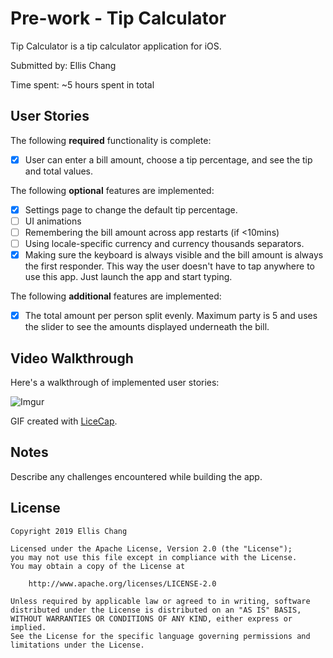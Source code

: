 # Pre-work - Tip Calculator

Tip Calculator is a tip calculator application for iOS.

Submitted by: Ellis Chang

Time spent: ~5 hours spent in total

## User Stories

The following **required** functionality is complete:

* [x] User can enter a bill amount, choose a tip percentage, and see the tip and total values.

The following **optional** features are implemented:
* [x] Settings page to change the default tip percentage.
* [ ] UI animations
* [ ] Remembering the bill amount across app restarts (if <10mins)
* [ ] Using locale-specific currency and currency thousands separators.
* [x] Making sure the keyboard is always visible and the bill amount is always the first responder. This way the user doesn't have to tap anywhere to use this app. Just launch the app and start typing.

The following **additional** features are implemented:

- [x] The total amount per person split evenly. Maximum party is 5 and uses the slider to see the amounts displayed underneath the bill.

## Video Walkthrough 

Here's a walkthrough of implemented user stories:

![Imgur](https://i.imgur.com/yYpz943.gifv)

GIF created with [LiceCap](http://www.cockos.com/licecap/).

## Notes

Describe any challenges encountered while building the app.

## License

    Copyright 2019 Ellis Chang

    Licensed under the Apache License, Version 2.0 (the "License");
    you may not use this file except in compliance with the License.
    You may obtain a copy of the License at

        http://www.apache.org/licenses/LICENSE-2.0

    Unless required by applicable law or agreed to in writing, software
    distributed under the License is distributed on an "AS IS" BASIS,
    WITHOUT WARRANTIES OR CONDITIONS OF ANY KIND, either express or implied.
    See the License for the specific language governing permissions and
    limitations under the License.
